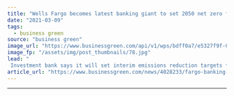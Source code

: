 ```yaml
---
title: "Wells Fargo becomes latest banking giant to set 2050 net zero financed emissions goal"
date: "2021-03-09"
tags: 
  - business green
source: "business green"
image_url: "https://www.businessgreen.com/api/v1/wps/bdff0a7/e5327f9f-0b64-404e-9d4f-8ce5ab2959aa/4/5p6nnolti-185x114.jpg"
image_fp: "/assets/img/post_thumbnails/78.jpg"
lead: "
 Investment bank says it will set interim emissions reduction targets for high-carbon portfolios by end of 2022 ..."
article_url: "https://www.businessgreen.com/news/4028233/fargo-banking-giant-set-2050-net-zero-financed-emissions-goal"
---
```


---
